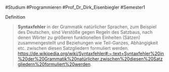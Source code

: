 #Studium #Programmieren #Prof_Dr_Dirk_Eisenbiegler #Semester1 

Definition
> **Syntaxfehler** in der Grammatik natürlicher Sprachen, zum Beispiel des Deutschen, sind Verstöße gegen Regeln des Satzbaus, nach denen Wörter zu größeren funktionellen Einheiten (Sätzen) zusammengestellt und Beziehungen wie Teil-Ganzes, Abhängigkeit etc. zwischen diesen Satzgliedern formuliert werden.
> https://de.wikipedia.org/wiki/Syntaxfehler#:~:text=Syntaxfehler%20in%20der%20Grammatik%20natürlicher,zwischen%20diesen%20Satzgliedern%20formuliert%20werden.

